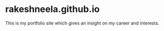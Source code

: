 # rakeshneela.github.io
This is my portfolio site which gives an insight on my career and interests.
